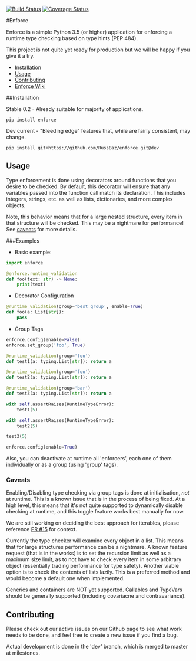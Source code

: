 [![Build Status](https://travis-ci.org/RussBaz/enforce.svg?branch=dev)](https://travis-ci.org/RussBaz/enforce) [![Coverage Status](https://coveralls.io/repos/github/RussBaz/enforce/badge.svg?branch=master)](https://coveralls.io/github/RussBaz/enforce?branch=master)

#Enforce

Enforce is a simple Python 3.5 (or higher) application for enforcing a runtime
type checking based on type hints (PEP 484).

This project is not quite yet ready for production but we will be happy if you
give it a try.

* [Installation](#installation)
* [Usage](#usage)
* [Contributing](#contributing)
* [Enforce Wiki](https://github.com/RussBaz/enforce/wiki)

##Installation

Stable 0.2 - Already suitable for majority of applications.

    pip install enforce

Dev current - "Bleeding edge" features that, while are fairly consistent, may
change.

    pip install git+https://github.com/RussBaz/enforce.git@dev

## Usage

Type enforcement is done using decorators around functions that you desire to be
checked. By default, this decorator will ensure that any variables passed into
the function call match its declaration. This includes integers, strings, etc.
as well as lists, dictionaries, and more complex objects.

Note, this behavior means that for a large nested structure, every item in that
structure will be checked. This may be a nightmare for performance! See
[caveats](#caveats) for more details.

###Examples

* Basic example:
```python
import enforce

@enforce.runtime_validation
def foo(text: str) -> None:
    print(text)
```
* Decorator Configuration
```python
@runtime_validation(group='best group', enable=True)
def foo(a: List[str]):
    pass
```
* Group Tags
```python
enforce.config(enable=False)
enforce.set_group('foo', True)

@runtime_validation(group='foo')
def test1(a: typing.List[str]): return a

@runtime_validation(group='foo')
def test2(a: typing.List[str]): return a

@runtime_validation(group='bar')
def test3(a: typing.List[str]): return a

with self.assertRaises(RuntimeTypeError):
    test1(5)

with self.assertRaises(RuntimeTypeError):
    test2(5)

test3(5)

enforce.config(enable=True)
```

Also, you can deactivate at runtime all 'enforcers', each one of them
individually or as a group (using 'group' tags).

### Caveats

Enabling/Disabling type checking via group tags is done at initialisation, *not* at runtime. This is a known issue that is in the process of being
fixed. At a high level, this means that it's not quite supported to dynamically
disable checking at runtime, and this toggle feature works best manually for
now.

We are still working on deciding the best approach for iterables, please
reference [PR #15](https://github.com/RussBaz/enforce/pull/15) for context.

Currently the type checker will examine every object in a list. This means that
for large structures performance can be a nightmare. A known feature request
(that is in the works) is to set the recursion limit as well as a maximum size
limit, as to not have to check every item in some arbitrary object
(essentially trading performance for type safety). Another viable option is to check the
contents of lists lazily. This is a preferred method and would become a default one when implemented.

Generics and containers are NOT yet supported. Callables and TypeVars should be
generally supported (including covariacne and contravariance).

## Contributing

Please check out our active issues on our Github page to see what work needs to
be done, and feel free to create a new issue if you find a bug.

Actual development is done in the 'dev' branch, which is merged to master at
milestones.
